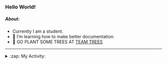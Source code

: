 ### Hello World!

##### About:
- Currently I am a student.
- 🌱 I’m learning how to make better documentation.
- 🌱 GO PLANT SOME TREES AT [TEAM TREES](https://teamtrees.org/)

---
<details>
  <summary>:zap: My Activity:</summary>
  
<!--START_SECTION:waka-->
![Code Time](http://img.shields.io/badge/Code%20Time-987%20hrs%2015%20mins-blue)

**I'm a Night 🦉** 

```text
🌞 Morning    90 commits     ███░░░░░░░░░░░░░░░░░░░░░░   13.29% 
🌆 Daytime    154 commits    █████░░░░░░░░░░░░░░░░░░░░   22.75% 
🌃 Evening    216 commits    ████████░░░░░░░░░░░░░░░░░   31.91% 
🌙 Night      217 commits    ████████░░░░░░░░░░░░░░░░░   32.05%

```
📅 **I'm Most Productive on Tuesday** 

```text
Monday       91 commits     ███░░░░░░░░░░░░░░░░░░░░░░   13.44% 
Tuesday      132 commits    █████░░░░░░░░░░░░░░░░░░░░   19.5% 
Wednesday    77 commits     ██░░░░░░░░░░░░░░░░░░░░░░░   11.37% 
Thursday     99 commits     ███░░░░░░░░░░░░░░░░░░░░░░   14.62% 
Friday       100 commits    ███░░░░░░░░░░░░░░░░░░░░░░   14.77% 
Saturday     74 commits     ██░░░░░░░░░░░░░░░░░░░░░░░   10.93% 
Sunday       104 commits    ███░░░░░░░░░░░░░░░░░░░░░░   15.36%

```


📊 **This Week I Spent My Time On** 

```text
🔥 Editors: 
VS Code                  8 mins              █████████████████████████   100.0%

🐱‍💻 Projects: 
CSF                      8 mins              █████████████████████████   100.0%

```


 Last Updated on 19/12/2022 23:04:14 UTC
<!--END_SECTION:waka-->
</details>
